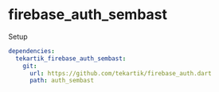 # firebase_auth_sembast

Setup 

```yaml
dependencies:
  tekartik_firebase_auth_sembast:
    git:
      url: https://github.com/tekartik/firebase_auth.dart
      path: auth_sembast
```
